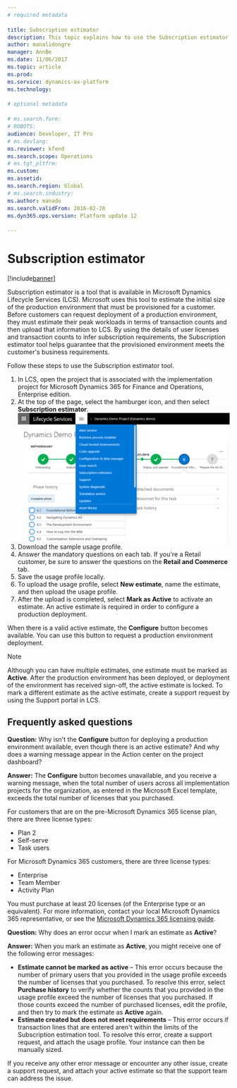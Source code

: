 ```yaml
---
# required metadata

title: Subscription estimator
description: This topic explains how to use the Subscription estimator tool that is available in Lifecycle Services (LCS) for Microsoft Dynamics 365 Finance and Operations, Enterprise edition.
author: manalidongre
manager: AnnBe
ms.date: 11/06/2017
ms.topic: article
ms.prod: 
ms.service: dynamics-ax-platform
ms.technology: 

# optional metadata

# ms.search.form: 
# ROBOTS: 
audience: Developer, IT Pro
# ms.devlang: 
ms.reviewer: kfend
ms.search.scope: Operations
# ms.tgt_pltfrm: 
ms.custom: 
ms.assetid: 
ms.search.region: Global
# ms.search.industry: 
ms.author: manado
ms.search.validFrom: 2016-02-28
ms.dyn365.ops.version: Platform update 12

---
```

# Subscription estimator

[!include[banner](../includes/banner.md)]

Subscription estimator is a tool that is available in Microsoft Dynamics Lifecycle Services (LCS). Microsoft uses this tool to estimate the initial size of the production environment that must be provisioned for a customer. Before customers can request deployment of a production environment, they must estimate their peak workloads in terms of transaction counts and then upload that information to LCS. By using the details of user licenses and transaction counts to infer subscription requirements, the Subscription estimator tool helps guarantee that the provisioned environment meets the customer's business requirements.

Follow these steps to use the Subscription estimator tool.

1. In LCS, open the project that is associated with the implementation project for Microsoft Dynamics 365 for Finance and Operations, Enterprise edition.
2. At the top of the page, select the hamburger icon, and then select **Subscription estimator**.
[![subscription estimator](./media/subscription_estimator_01.png)](./media/subscription_estimator_01.png)
3. Download the sample usage profile.
4. Answer the mandatory questions on each tab. If you're a Retail customer, be sure to answer the questions on the **Retail and Commerce** tab.
5. Save the usage profile locally.
6. To upload the usage profile, select **New estimate**, name the estimate, and then upload the usage profile.
7. After the upload is completed, select **Mark as Active** to activate an estimate. An active estimate is required in order to configure a production deployment.

When there is a valid active estimate, the **Configure** button becomes available. You can use this button to request a production environment deployment.

> [!NOTE]
> Although you can have multiple estimates, one estimate must be marked as **Active**. After the production environment has been deployed, or deployment of the environment has received sign-off, the active estimate is locked. To mark a different estimate as the active estimate, create a support request by using the Support portal in LCS.

## Frequently asked questions

**Question:** Why isn't the **Configure** button for deploying a production environment available, even though there is an active estimate? And why does a warning message appear in the Action center on the project dashboard?

**Answer:** The **Configure** button becomes unavailable, and you receive a warning message, when the total number of users across all implementation projects for the organization, as entered in the Microsoft Excel template, exceeds the total number of licenses that you purchased.

For customers that are on the pre-Microsoft Dynamics 365 license plan, there are three license types:

- Plan 2
- Self-serve
- Task users

For Microsoft Dynamics 365 customers, there are three license types:

- Enterprise
- Team Member
- Activity Plan

You must purchase at least 20 licenses (of the Enterprise type or an equivalent). For more information, contact your local Microsoft Dynamics 365 representative, or see the [Microsoft Dynamics 365 licensing guide](http://download.microsoft.com/documents/en-us/dynamics/pricing/Dynamics_365_Enterprise_edition_Licensing_Guide.pdf).

**Question:** Why does an error occur when I mark an estimate as **Active**?

**Answer:** When you mark an estimate as **Active**, you might receive one of the following error messages:

- **Estimate cannot be marked as active** – This error occurs because the number of primary users that you provided in the usage profile exceeds the number of licenses that you purchased. To resolve this error, select **Purchase history** to verify whether the counts that you provided in the usage profile exceed the number of licenses that you purchased. If those counts exceed the number of purchased licenses, edit the profile, and then try to mark the estimate as **Active** again.
- **Estimate created but does not meet requirements** – This error occurs if transaction lines that are entered aren't within the limits of the Subscription estimation tool. To resolve this error, create a support request, and attach the usage profile. Your instance can then be manually sized.

If you receive any other error message or encounter any other issue, create a support request, and attach your active estimate so that the support team can address the issue.
